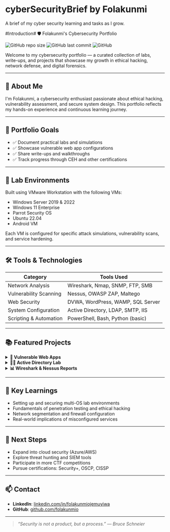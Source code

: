 # cyberSecurityBrief by Folakunmi
A brief of my cyber security learning and tasks as I grow.

#Introduction# 🛡️ Folakunmi's Cybersecurity Portfolio

![GitHub repo size](https://img.shields.io/github/repo-size/folakunmio/cybersecurity-portfolio)
![GitHub last commit](https://img.shields.io/github/last-commit/folakunmio/cybersecurity-portfolio)
![GitHub](https://img.shields.io/github/license/folakunmio/cybersecurity-portfolio)

Welcome to my cybersecurity portfolio — a curated collection of labs, write-ups, and projects that showcase my growth in ethical hacking, network defense, and digital forensics.

---

## 📌 About Me

I'm Folakunmi, a cybersecurity enthusiast passionate about ethical hacking, vulnerability assessment, and secure system design. This portfolio reflects my hands-on experience and continuous learning journey.

---

## 🎯 Portfolio Goals

- ✅ Document practical labs and simulations
- ✅ Showcase vulnerable web app configurations
- ✅ Share write-ups and walkthroughs
- ✅ Track progress through CEH and other certifications

---

## 🧪 Lab Environments

Built using VMware Workstation with the following VMs:

- Windows Server 2019 & 2022
- Windows 11 Enterprise
- Parrot Security OS
- Ubuntu 22.04
- Android VM

Each VM is configured for specific attack simulations, vulnerability scans, and service hardening.

---

## 🛠️ Tools & Technologies

| Category              | Tools Used                                      |
|----------------------|--------------------------------------------------|
| Network Analysis      | Wireshark, Nmap, SNMP, FTP, SMB                 |
| Vulnerability Scanning| Nessus, OWASP ZAP, Maltego                      |
| Web Security          | DVWA, WordPress, WAMP, SQL Server              |
| System Configuration  | Active Directory, LDAP, SMTP, IIS              |
| Scripting & Automation| PowerShell, Bash, Python (basic)               |

---

## 📚 Featured Projects

<details>
  <summary><strong>🔐 Vulnerable Web Apps</strong></summary>
  - GoodShopping & MovieScope: SQLi, XSS, auth flaws  
  - DVWA & WordPress: OWASP Top 10 testing
</details>

<details>
  <summary><strong>🧑‍💻 Active Directory Lab</strong></summary>
  - User/group creation  
  - GPO enforcement  
  - Privilege escalation testing
</details>

<details>
  <summary><strong>📊 Wireshark & Nessus Reports</strong></summary>
  - Packet capture analysis  
  - Vulnerability scans with remediation strategies
</details>

---

## 🧠 Key Learnings

- Setting up and securing multi-OS lab environments
- Fundamentals of penetration testing and ethical hacking
- Network segmentation and firewall configuration
- Real-world implications of misconfigured services

---

## 🚀 Next Steps

- Expand into cloud security (Azure/AWS)
- Explore threat hunting and SIEM tools
- Participate in more CTF competitions
- Pursue certifications: Security+, OSCP, CISSP

---

## 📫 Contact

- **LinkedIn**: [linkedin.com/in/folakunmiojemuyiwa](https://linkedin.com/in/folakunmiojemuyiwa)  
- **GitHub**: [github.com/folakunmio](https://github.com/folakunmio)

---

> _“Security is not a product, but a process.” — Bruce Schneier_
